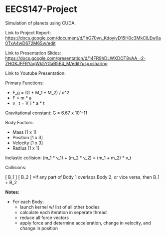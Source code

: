 # EECS147-Project
Simulation of planets using CUDA. 

Link to Project Report: https://docs.google.com/document/d/1hG70vn_KdoyivD15H0c3MkClLEw0a0TxA4wD672M6Sw/edit

Link to Presentation Slides: https://docs.google.com/presentation/d/14FR9hDLWXDOT8yAA_-2-ZHGKJFFRYaqWk5YGaB5E4_M/edit?usp=sharing

Link to Youtube Presentation: 

Primary Functions:
- F_g = (G * M_1 * M_2) / d^2
- F = m * a
- v__t = V_i * a * t

Gravitational constant:
G = 6.67 x 10^-11

Body Factors:
 - Mass [1 x 1]
 - Position [1 x 3]
 - Velocity [1 x 3]
 - Radius [1 x 1]

Inelastic collision:
(m_1 * v_1) + (m_2 * v_2) = (m_1 + m_2) * v_t

Collisions:

[ B_1 ]       [ B_2 ]
*If any part of Body 1 overlaps Body 2, or vice versa, then B_1 + B_2

__Notes:__ 
 - For each Body:
    - launch kernel w/ list of all other bodies
    - calculate each iteration in seperate thread
    - reduce all force vectors
    - apply force and determine acceleration, change in velocity, and change in position

